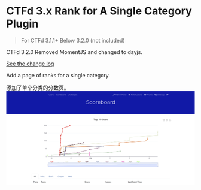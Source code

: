 # CTFd 3.x Rank for A Single Category Plugin

> For CTFd 3.1.1+ Below 3.2.0 (not included)

CTFd 3.2.0 Removed MomentJS and changed to dayjs.

[See the change log](https://github.com/CTFd/CTFd/blob/7d56e59e1afcfbe919ce4050e458dfd6cba3fa00/CHANGELOG.md#320--2020-12-07)

Add a page of ranks for a single category.

添加了单个分类的分数页。![Pic](ex.png)
